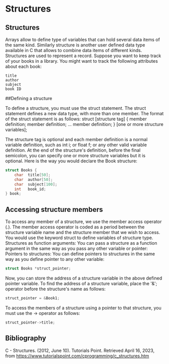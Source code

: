 # Structures

## Structures

Arrays allow to define type of variables that can hold several data items of the same kind. Similarly structure is another user defined data type available in C that allows to combine data items of different kinds. Structures are used to represent a record. Suppose you want to keep track of your books in a library. You might want to track the following attributes about each book:
    
    title
    author
    subject
    book ID

##Defining a structure

To define a structure, you must use the struct statement. The struct statement defines a new data type, with more than one member. The format of the struct statement is as follows:
struct [structure tag] {
    member definition;
    member definition;
    ...
    member definition;
} [one or more structure variables];

The structure tag is optional and each member definition is a normal variable definition, such as int i; or float f; or any other valid variable definition. At the end of the structure's definition, before the final semicolon, you can specify one or more structure variables but it is optional. Here is the way you would declare the Book structure:

```c
struct Books {
    char  title[50];
    char  author[50];
    char  subject[100];
    int   book_id;
} book;
```

## Accessing structure members

To access any member of a structure, we use the member access operator (.). The member access operator is coded as a period between the structure variable name and the structure member that we wish to access. You would use the keyword struct to define variables of structure type.
Structures as function arguments: You can pass a structure as a function argument in the same way as you pass any other variable or pointer:
Pointers to structures: You can define pointers to structures in the same way as you define pointer to any other variable:

```c
struct Books *struct_pointer;
```

Now, you can store the address of a structure variable in the above defined pointer variable. To find the address of a structure variable, place the '&'; operator before the structure's name as follows:

```c
struct_pointer = &Book1;
```

To access the members of a structure using a pointer to that structure, you must use the → operator as follows:

```c
struct_pointer->title;
```

## Bibliography

C - Structures. (2012, June 10). Tutorials Point. Retrieved April 16, 2023, from https://www.tutorialspoint.com/cprogramming/c_structures.htm
